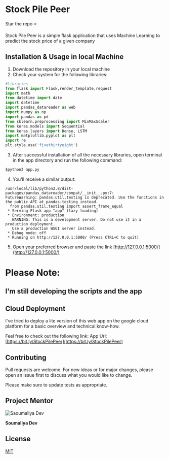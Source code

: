 # Stock Pile Peer

Star the repo :star:

Stock Pile Peer is a simple flask application that uses Machine Learning to predict the stock price of a given company

## Installation & Usage in local Machine

1. Download the repository in your local machine
2. Check your system for the following libraries:
```python
#Libraries
from flask import Flask,render_template,request
import math
from datetime import date
import datetime
import pandas_datareader as web
import numpy as np
import pandas as pd
from sklearn.preprocessing import MinMaxScaler
from keras.models import Sequential
from keras.layers import Dense, LSTM
import matplotlib.pyplot as plt
import re
plt.style.use('fivethirtyeight') 
```
3. After successful installation of all the necessary libraries, open terminal in the app directory and run the following command:
```python
$python3 app.py
```
4. You'll receive a similar output:
```
/usr/local/lib/python3.8/dist-packages/pandas_datareader/compat/__init__.py:7: 
FutureWarning: pandas.util.testing is deprecated. Use the functions in the public API at pandas.testing instead.
  from pandas.util.testing import assert_frame_equal
 * Serving Flask app "app" (lazy loading)
 * Environment: production
   WARNING: This is a development server. Do not use it in a production deployment.
   Use a production WSGI server instead.
 * Debug mode: off
 * Running on http://127.0.0.1:5000/ (Press CTRL+C to quit)
```
5. Open your preferred browser and paste the link [http://127.0.0.1:5000/](http://127.0.0.1:5000/)


# Please Note: 
 ## I'm still developing the scripts and the app

## Cloud Deployment

I've tried to deploy a lite version of this web app on the google cloud platform for a basic overview and technical know-how.

Feel free to check out the following link:
    App Url: [https://bit.ly/StockPilePeer](https://bit.ly/StockPilePeer)

## Contributing
Pull requests are welcome. For new ideas or for major changes, please open an issue first to discuss what you would like to change.

Please make sure to update tests as appropriate.

## Project Mentor 
![Saoumallya Dev](https://avatars2.githubusercontent.com/u/55331884?s=400&u=b5d129bb2393f5487c06d5e2b0ac1e7c48e43c25&v=4)

**Soumallya Dev** 

## License
[MIT](https://choosealicense.com/licenses/mit/)
